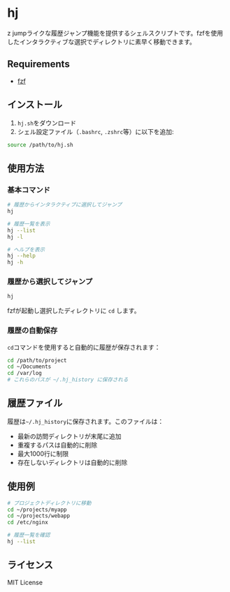 # hj

z jumpライクな履歴ジャンプ機能を提供するシェルスクリプトです。fzfを使用したインタラクティブな選択でディレクトリに素早く移動できます。

## Requirements

- [fzf](https://github.com/junegunn/fzf)

## インストール

1. `hj.sh`をダウンロード
2. シェル設定ファイル（`.bashrc`, `.zshrc`等）に以下を追加:

```bash
source /path/to/hj.sh
```

## 使用方法

### 基本コマンド

```bash
# 履歴からインタラクティブに選択してジャンプ
hj

# 履歴一覧を表示
hj --list
hj -l

# ヘルプを表示
hj --help
hj -h
```

### 履歴から選択してジャンプ

```bash
hj
```

fzfが起動し選択したディレクトリに `cd` します。

### 履歴の自動保存

`cd`コマンドを使用すると自動的に履歴が保存されます：

```bash
cd /path/to/project
cd ~/Documents
cd /var/log
# これらのパスが ~/.hj_history に保存される
```

## 履歴ファイル

履歴は`~/.hj_history`に保存されます。このファイルは：

- 最新の訪問ディレクトリが末尾に追加
- 重複するパスは自動的に削除
- 最大1000行に制限
- 存在しないディレクトリは自動的に削除

## 使用例

```bash
# プロジェクトディレクトリに移動
cd ~/projects/myapp
cd ~/projects/webapp
cd /etc/nginx

# 履歴一覧を確認
hj --list
```

## ライセンス

MIT License
